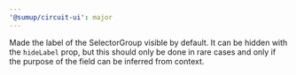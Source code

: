 ```yaml
---
'@sumup/circuit-ui': major
---
```


Made the label of the SelectorGroup visible by default. It can be hidden with the `hideLabel` prop, but this should only be done in rare cases and only if the purpose of the field can be inferred from context.
